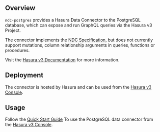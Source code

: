 ## Overview

`ndc-postgres` provides a Hasura Data Connector to the PostgreSQL database,
which can expose and run GraphQL queries via the Hasura v3 Project.

The connector implements the [NDC Specification](https://hasura.github.io/ndc-spec/overview.html),
but does not currently support mutations, column relationship arguments in queries, functions or procedures.

Visit the
[Hasura v3 Documentation](https://hasura.io/v3-docs/latest/native-data-connectors/postgresql) 
for more information.

## Deployment

The connector is hosted by Hasura and can be used from the [Hasura v3 Console](https://console.hasura.io).

## Usage

Follow the [Quick Start Guide](https://hasura.io/v3-docs/latest/quickstart/) 
To use the PostgreSQL data connector from the [Hasura v3 Console](https://console.hasura.io).

